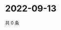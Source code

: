 # 2022-09-13

共 0 条

<!-- BEGIN WEIBO -->
<!-- 最后更新时间 Tue Sep 13 2022 16:10:04 GMT+0800 (China Standard Time) -->

<!-- END WEIBO -->
